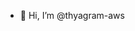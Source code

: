 - 👋 Hi, I’m @thyagram-aws

<!---
thyagram-aws/thyagram-aws is a ✨ special ✨ repository because its `README.md` (this file) appears on your GitHub profile.
You can click the Preview link to take a look at your changes.
--->
